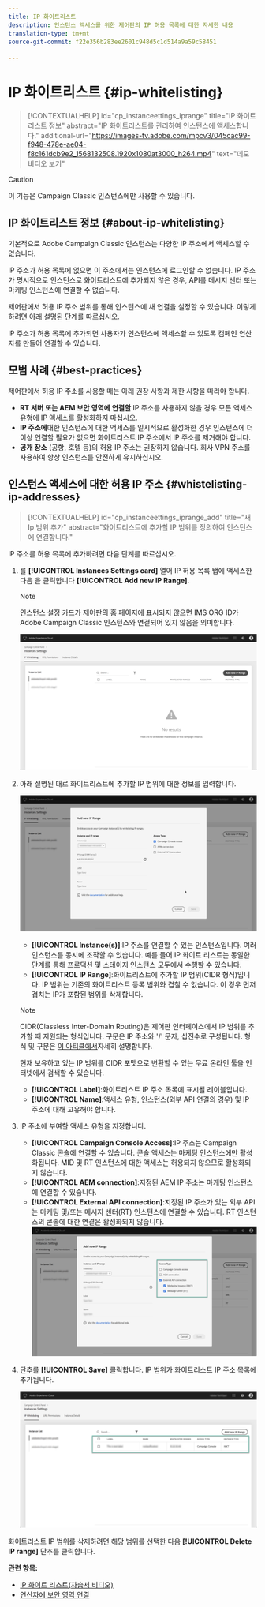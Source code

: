 ```yaml
---
title: IP 화이트리스트
description: 인스턴스 액세스를 위한 제어판의 IP 허용 목록에 대한 자세한 내용
translation-type: tm+mt
source-git-commit: f22e356b283ee2601c948d5c1d514a9a59c58451

---
```



# IP 화이트리스트 {#ip-whitelisting}

>[!CONTEXTUALHELP]
>id=&quot;cp_instanceettings_iprange&quot;
>title=&quot;IP 화이트리스트 정보&quot;
>abstract=&quot;IP 화이트리스트를 관리하여 인스턴스에 액세스합니다.&quot;
>additional-url=&quot;https://images-tv.adobe.com/mpcv3/045cac99-f948-478e-ae04-f8c161dcb9e2_1568132508.1920x1080at3000_h264.mp4&quot; text=&quot;데모 비디오 보기&quot;

>[!CAUTION]
>
>이 기능은 Campaign Classic 인스턴스에만 사용할 수 있습니다.

## IP 화이트리스트 정보 {#about-ip-whitelisting}

기본적으로 Adobe Campaign Classic 인스턴스는 다양한 IP 주소에서 액세스할 수 없습니다.

IP 주소가 허용 목록에 없으면 이 주소에서는 인스턴스에 로그인할 수 없습니다. IP 주소가 명시적으로 인스턴스로 화이트리스트에 추가되지 않은 경우, API를 메시지 센터 또는 마케팅 인스턴스에 연결할 수 없습니다.

제어판에서 허용 IP 주소 범위를 통해 인스턴스에 새 연결을 설정할 수 있습니다. 이렇게 하려면 아래 설명된 단계를 따르십시오.

IP 주소가 허용 목록에 추가되면 사용자가 인스턴스에 액세스할 수 있도록 캠페인 연산자를 만들어 연결할 수 있습니다.

## 모범 사례 {#best-practices}

제어판에서 허용 IP 주소를 사용할 때는 아래 권장 사항과 제한 사항을 따라야 합니다.

* **RT 서버 또는 AEM 보안 영역에 연결할** IP 주소를 사용하지 않을 경우 모든 액세스 유형에 IP 액세스를 활성화하지 마십시오.
* **IP 주소에**&#x200B;대한 인스턴스에 대한 액세스를 일시적으로 활성화한 경우 인스턴스에 더 이상 연결할 필요가 없으면 화이트리스트 IP 주소에서 IP 주소를 제거해야 합니다.
* **공개 장소** (공항, 호텔 등)의 허용 IP 주소는 권장하지 않습니다. 회사 VPN 주소를 사용하여 항상 인스턴스를 안전하게 유지하십시오.

## 인스턴스 액세스에 대한 허용 IP 주소 {#whistelisting-ip-addresses}

>[!CONTEXTUALHELP]
>id=&quot;cp_instanceettings_iprange_add&quot;
>title=&quot;새 Ip 범위 추가&quot;
>abstract=&quot;화이트리스트에 추가할 IP 범위를 정의하여 인스턴스에 연결합니다.&quot;

IP 주소를 허용 목록에 추가하려면 다음 단계를 따르십시오.

1. 를 **[!UICONTROL Instances Settings card]** 열어 IP 허용 목록 탭에 액세스한 다음 을 클릭합니다 **[!UICONTROL Add new IP Range]**.

   >[!NOTE]
   >
   >인스턴스 설정 카드가 제어판의 홈 페이지에 표시되지 않으면 IMS ORG ID가 Adobe Campaign Classic 인스턴스와 연결되어 있지 않음을 의미합니다.

   ![](assets/ip_whitelist_list1.png)

1. 아래 설명된 대로 화이트리스트에 추가할 IP 범위에 대한 정보를 입력합니다.

   ![](assets/ip_whitelist_add1.png)

   * **[!UICONTROL Instance(s)]**:IP 주소를 연결할 수 있는 인스턴스입니다. 여러 인스턴스를 동시에 조작할 수 있습니다. 예를 들어 IP 화이트 리스트는 동일한 단계를 통해 프로덕션 및 스테이지 인스턴스 모두에서 수행할 수 있습니다.
   * **[!UICONTROL IP Range]**:화이트리스트에 추가할 IP 범위(CIDR 형식)입니다. IP 범위는 기존의 화이트리스트 등록 범위와 겹칠 수 없습니다. 이 경우 먼저 겹치는 IP가 포함된 범위를 삭제합니다.
   >[!NOTE]
   >
   >CIDR(Classless Inter-Domain Routing)은 제어판 인터페이스에서 IP 범위를 추가할 때 지원되는 형식입니다. 구문은 IP 주소와 &#39;/&#39; 문자, 십진수로 구성됩니다. 형식 및 구문은 [이 아티클에서](https://whatismyipaddress.com/cidr)자세히 설명합니다.
   >
   >현재 보유하고 있는 IP 범위를 CIDR 포맷으로 변환할 수 있는 무료 온라인 툴을 인터넷에서 검색할 수 있습니다.

   * **[!UICONTROL Label]**:화이트리스트 IP 주소 목록에 표시될 레이블입니다.
   * **[!UICONTROL Name]**:액세스 유형, 인스턴스(외부 API 연결의 경우) 및 IP 주소에 대해 고유해야 합니다.


1. IP 주소에 부여할 액세스 유형을 지정합니다.

   * **[!UICONTROL Campaign Console Access]**:IP 주소는 Campaign Classic 콘솔에 연결할 수 있습니다. 콘솔 액세스는 마케팅 인스턴스에만 활성화됩니다. MID 및 RT 인스턴스에 대한 액세스는 허용되지 않으므로 활성화되지 않습니다.
   * **[!UICONTROL AEM connection]**:지정된 AEM IP 주소는 마케팅 인스턴스에 연결할 수 있습니다.
   * **[!UICONTROL External API connection]**:지정된 IP 주소가 있는 외부 API는 마케팅 및/또는 메시지 센터(RT) 인스턴스에 연결할 수 있습니다. RT 인스턴스의 콘솔에 대한 연결은 활성화되지 않습니다.
   ![](assets/ip_whitelist_acesstype.png)

1. 단추를 **[!UICONTROL Save]** 클릭합니다. IP 범위가 화이트리스트 IP 주소 목록에 추가됩니다.

   ![](assets/ip_whitelist_added.png)

화이트리스트 IP 범위를 삭제하려면 해당 범위를 선택한 다음 **[!UICONTROL Delete IP range]** 단추를 클릭합니다.

**관련 항목:**
* [IP 화이트 리스트(자습서 비디오)](https://docs.adobe.com/content/help/en/campaign-learn/campaign-classic-tutorials/administrating/control-panel-acc/ip-whitelisting.html)
* [연산자에 보안 영역 연결](https://docs.campaign.adobe.com/doc/AC/en/INS_Additional_configurations_Configuring_Campaign_server.html#Linking_a_security_zone_to_an_operator)
